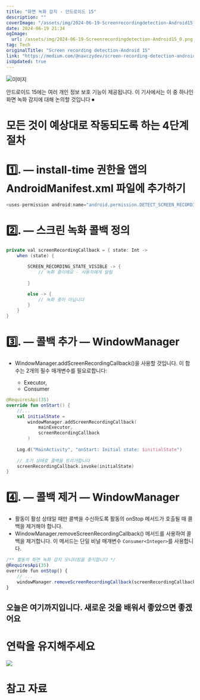 ```yaml
---
title: "화면 녹화 감지 - 안드로이드 15"
description: ""
coverImage: "/assets/img/2024-06-19-Screenrecordingdetection-Android15_0.png"
date: 2024-06-19 21:34
ogImage: 
  url: /assets/img/2024-06-19-Screenrecordingdetection-Android15_0.png
tag: Tech
originalTitle: "Screen recording detection-Android 15"
link: "https://medium.com/@navczydev/screen-recording-detection-android-15-26ee709b66b4"
isUpdated: true
---
```






![이미지](/assets/img/2024-06-19-Screenrecordingdetection-Android15_0.png)

안드로이드 15에는 여러 개인 정보 보호 기능이 제공됩니다. 이 기사에서는 이 중 하나인 화면 녹화 감지에 대해 논의할 것입니다 ⏺

# 모든 것이 예상대로 작동되도록 하는 4단계 절차

# 1️⃣. — install-time 권한을 앱의 AndroidManifest.xml 파일에 추가하기

<div class="content-ad"></div>

```java
<uses-permission android:name="android.permission.DETECT_SCREEN_RECORDING" />
```

# 2️⃣. — 스크린 녹화 콜백 정의

```java
private val screenRecordingCallback = { state: Int ->
    when (state) {

        SCREEN_RECORDING_STATE_VISIBLE -> {
            // 녹화 중이에요 - 사용자에게 알림
           
        }

        else -> {
            // 녹화 중이 아닙니다
        }
    }
}
```

# 3️⃣. — 콜백 추가 — WindowManager


<div class="content-ad"></div>

- WindowManager.addScreenRecordingCallback()을 사용할 것입니다. 이 함수는 2개의 필수 매개변수를 필요로합니다:

  - Executor,
  - Consumer<Integer>

```kotlin
@RequiresApi(35)
override fun onStart() {
    //...
    val initialState =
        windowManager.addScreenRecordingCallback(
            mainExecutor, 
            screenRecordingCallback
        )
    
    Log.d("MainActivity", "onStart: Initial state: $initialState")
    
    // 초기 상태로 콜백을 트리거합니다
    screenRecordingCallback.invoke(initialState)
}
```

# 4️⃣. — 콜백 제거 — WindowManager

<div class="content-ad"></div>

- 활동이 활성 상태일 때만 콜백을 수신하도록 활동의 onStop 메서드가 호출될 때 콜백을 제거해야 합니다.
- WindowManager.removeScreenRecordingCallback() 메서드를 사용하여 콜백을 제거합니다. 이 메서드는 단일 비널 매개변수 `Consumer<Integer>`를 사용합니다.

```js
/** 활동의 화면 녹화 감지 모니터링을 중지합니다 */
@RequiresApi(35)
override fun onStop() {
    // ...
    windowManager.removeScreenRecordingCallback(screenRecordingCallback)
}
```

## 오늘은 여기까지입니다. 새로운 것을 배워서 좋았으면 좋겠어요

# 연락을 유지해주세요

<div class="content-ad"></div>

<img src="/assets/img/2024-06-19-Screenrecordingdetection-Android15_1.png" />

# 참고 자료